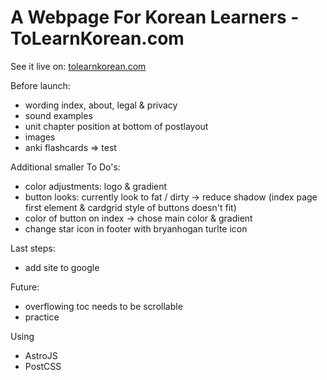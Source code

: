 # A Webpage For Korean Learners - ToLearnKorean.com
See it live on: [tolearnkorean.com](https://tolearnkorean.com/)

Before launch:
- wording index, about, legal & privacy
- sound examples
- unit chapter position at bottom of postlayout
- images
- anki flashcards
=> test

Additional smaller To Do's:
- color adjustments: logo & gradient
- button looks: currently look to fat / dirty -> reduce shadow (index page first element & cardgrid style of buttons doesn't fit)
- color of button on index -> chose main color & gradient
- change star icon in footer with bryanhogan turlte icon

Last steps:
- add site to google

Future:
- overflowing toc needs to be scrollable
- practice

Using
- AstroJS
- PostCSS

